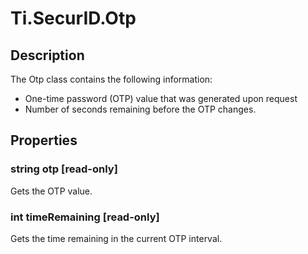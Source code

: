 # Ti.SecurID.Otp

## Description
The Otp class contains the following information:

* One-time password (OTP) value that was generated upon request
* Number of seconds remaining before the OTP changes.

## Properties

### string otp [read-only]
Gets the OTP value.

### int timeRemaining [read-only]
Gets the time remaining in the current OTP interval.